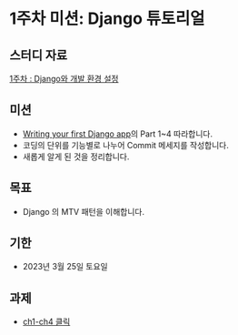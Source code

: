 # 1주차 미션: Django 튜토리얼

## 스터디 자료
[1주차 : Django와 개발 환경 설정](https://motley-way-58c.notion.site/Django-67e5994dfebd429d882d4b2b0e58e6a0)

## 미션
- [Writing your first Django app](https://docs.djangoproject.com/ko/3.2/intro/tutorial01/)의 Part 1~4 따라합니다.
- 코딩의 단위를 기능별로 나누어 Commit 메세지를 작성합니다.
- 새롭게 알게 된 것을 정리합니다.

## 목표
- Django 의 MTV 패턴을 이해합니다.

## 기한
- 2023년 3월 25일 토요일  

## 과제
- [ch1-ch4 클릭](https://jwkdevelop.tistory.com/62)